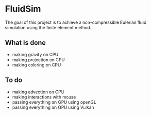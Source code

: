 # FluidSim
The goal of this project is to achieve a non-compressible Eulerian fluid simulation using the finite element method. 

## What is done 
- making gravity on CPU
- making projection on CPU
- making coloring on CPU

## To do
- making advection on CPU
- making interactions with mouse
- passing everything on GPU using openGL
- passing everything on GPU using Vulkan